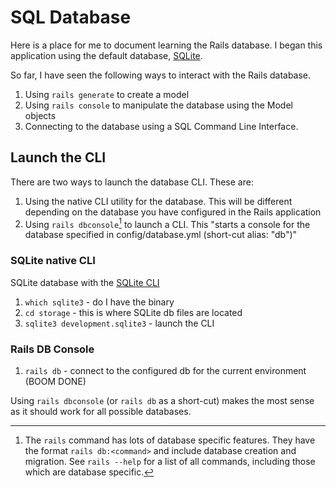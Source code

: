 # SQL Database

Here is a place for me to document learning the Rails database. I began this application using the default database, [SQLite](https://sqlite.org/index.html).

So far, I have seen the following ways to interact with the Rails database. 
  1. Using `rails generate` to create a model
  1. Using `rails console` to manipulate the database using the Model objects
  1. Connecting to the database using a SQL Command Line Interface.

## Launch the CLI
There are two ways to launch the database CLI. These are:
  1. Using the native CLI utility for the database. This will be different depending on the database you have configured in the Rails application
  1. Using `rails dbconsole`[^1] to launch a CLI. This "starts a console for the database specified in config/database.yml (short-cut alias: "db")" 

### SQLite native CLI
SQLite database with the [SQLite CLI](https://sqlite.org/cli.html)
   1. `which sqlite3` - do I have the binary
   1. `cd storage` - this is where SQLite db files are located
   1. `sqlite3 development.sqlite3` - launch the CLI

### Rails DB Console
   1. `rails db` - connect to the configured db for the current environment (BOOM DONE)


Using `rails dbconsole` (or `rails db` as a short-cut) makes the most sense as it should work for all possible databases.




[^1]: The `rails` command has lots of database specific features. They have the format `rails db:<command>` and include database creation and migration. See `rails --help` for a list of all commands, including those which are database specific.
